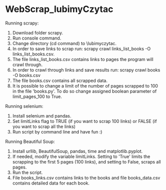 # WebScrap_lubimyCzytac

Running scrapy:
1. Download folder scrapy.
2. Run console command.
3. Change directory (cd command) to \lubimyczytac.
4. In order to save links to scrap run: scrapy crawl links_list_books -O links_list_books.csv.
5. The file links_list_books.csv contains links to pages the program will crawl through.
6. In order to crawl through links and save results run: scrapy crawl books -O books.csv
7. The file books.csv contains all scrapped data.
8. It is possible to change a limit of the number of pages scrapped to 100 in the file 'books.py'. To do so change assigned boolean parameter of limit_pages_100 to True.

Running selenium:
1. Install selenium and pandas.
2. Set limitLinks flag to TRUE (if you want to scrap 100 links) or FALSE (if you want to scrap all the links)
3. Run script by command line and have fun :)

Running Beautiful Soup: 
1. Install urllib, BeautifulSoup, pandas, time and matplotlib.pyplot.
2. If needed, modify the variable limitLinks. Setting to 'True' limits the scrapping to the first 5 pages (100 links), and setting to False, scraps all pages. 
3. Run the script. 
4. File books_links.csv contains links to the books and file books_data.csv contains detailed data for each book.
